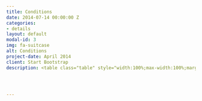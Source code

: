 ```yaml
---
title: Conditions
date: 2014-07-14 00:00:00 Z
categories:
- details
layout: default
modal-id: 3
img: fa-suitcase
alt: Conditions
project-date: April 2014
client: Start Bootstrap
description: <table class="table" style="width:100%;max-width:100%;margin-left:0%;vertical-align:top !important"><thead style="border-bottom:1px solid black !important"><tr><th style="vertical-align:top !important"><p>Participant’s category</p></th><th width="14%" style="vertical-align:top !important"><p>Regular registration</p></th><th width="20%" style="vertical-align:top !important"><p>Special price for the EUSP members</p></th><th width="27%" style="vertical-align:top !important"><p>Special price for the EUSP members</p></th></tr></thead><tbody><tr><td width="24%"><p>Registration for 3MUGIS-2020</p><sub>(short format)<sup>2</sup></sub></td><td width="18%"><p>100 €</p></td><td width="19%"><p>2000  ₽</p></td><td width="19%"><p>10000  ₽</p></td></tr></tbody></table><p>&nbsp;</p><p><strong><sup>&nbsp;</sup></strong></p><p style="text-align:justify"><strong><sup>1 </sup></strong>EUSP – Eurasian Soil Partnership, involving Armenia, Azerbaijan, Belarus, Georgia, Kazakhstan, Kyrgyzstan, Moldova, Russian Federation, Tajikistan, Turkey, Turkmenistan, Ukraine and&nbsp;Uzbekistan (http://www.fao.org/global-soil-partnership/regional-partnerships/europe/eurasia/en/)</p><p>&nbsp;</p>




---
```


